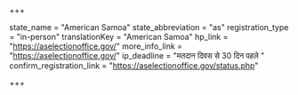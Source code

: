 +++

state_name = "American Samoa"
state_abbreviation = "as"
registration_type = "in-person"
translationKey = "American Samoa"
hp_link = "https://aselectionoffice.gov/"
more_info_link = "https://aselectionoffice.gov/"
ip_deadline = "मतदान दिवस से 30 दिन पहले "
confirm_registration_link = "https://aselectionoffice.gov/status.php"

+++